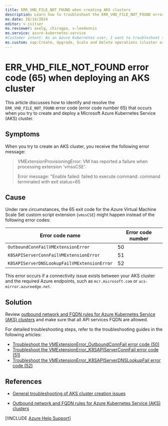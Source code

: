 ```yaml
---
title: ERR_VHD_FILE_NOT_FOUND when creating AKS clusters
description: Learn how to troubleshoot the ERR_VHD_FILE_NOT_FOUND error (65) when you try to create and deploy an Azure Kubernetes Service (AKS) cluster.
ms.date: 10/14/2024
editor: v-jsitser
ms.reviewer: axelg, chiragpa, v-leedennis
ms.service: azure-kubernetes-service
#Customer intent: As an Azure Kubernetes user, I want to troubleshoot the ERR_VHD_FILE_NOT_FOUND error code (or error code OutboundConnFailVMExtensionError, error number 50 - or error code ERR_K8S_API_SERVER_CONN_FAIL, error number 51) so that I can successfully create and deploy an Azure Kubernetes Service (AKS) cluster.
ms.custom: sap:Create, Upgrade, Scale and Delete operations (cluster or nodepool)
---
```

# ERR_VHD_FILE_NOT_FOUND error code (65) when deploying an AKS cluster

This article discusses how to identify and resolve the `ERR_VHD_FILE_NOT_FOUND` error code (error code number 65) that occurs when you try to create and deploy a Microsoft Azure Kubernetes Service (AKS) cluster.

## Symptoms

When you try to create an AKS cluster, you receive the following error message:

> VMExtensionProvisioningError: VM has reported a failure when processing extension 'vmssCSE'.
>
> Error message: "Enable failed: failed to execute command: command terminated with exit status=65

## Cause

Under rare circumstances, the 65 exit code for the Azure Virtual Machine Scale Set custom script extension (`vmssCSE`) might happen instead of the following error codes:

| Error code name                             | Error code number |
|---------------------------------------------|-------------------|
| `OutboundConnFailVMExtensionError`          | 50                |
| `K8SAPIServerConnFailVMExtensionError`      | 51                |
| `K8SAPIServerDNSLookupFailVMExtensionError` | 52                |

This error occurs if a connectivity issue exists between your AKS cluster and the required Azure endpoints, such as `mcr.microsoft.com` or `acs-mirror.azureedge.net`.

## Solution

Review [outbound network and FQDN rules for Azure Kubernetes Service (AKS) clusters](/azure/aks/outbound-rules-control-egress) and make sure that all API services FQDN are allowed.

For detailed troubleshooting steps, refer to the troubleshooting guides in the following articles:

- [Troubleshoot the VMExtensionError_OutboundConnFail error code (50)](../error-codes/vmextensionerror-outboundconnfail.md)
- [Troubleshoot the VMExtensionError_K8SAPIServerConnFail error code (51)](../error-codes/vmextensionerror-k8sapiserverconnfail.md)
- [Troubleshoot the VMExtensionError_K8SAPIServerDNSLookupFail error code (52)](../error-codes/vmextensionerror-k8sapiserverdnslookupfail.md)


## References

- [General troubleshooting of AKS cluster creation issues](../create-upgrade-delete/troubleshoot-aks-cluster-creation-issues)

- [Outbound network and FQDN rules for Azure Kubernetes Service (AKS) clusters](/azure/aks/outbound-rules-control-egress)

[!INCLUDE [Azure Help Support](../../../includes/azure-help-support.md)]

